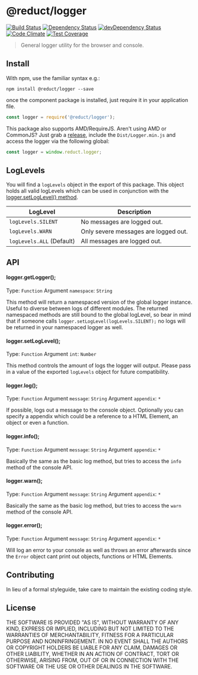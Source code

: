 # @reduct/logger
[![Build Status](https://travis-ci.org/reduct/logger.svg)](https://travis-ci.org/reduct/logger) [![Dependency Status](https://david-dm.org/reduct/logger.svg)](https://david-dm.org/reduct/logger) [![devDependency Status](https://david-dm.org/reduct/logger/dev-status.svg)](https://david-dm.org/reduct/logger#info=devDependencies) [![Code Climate](https://codeclimate.com/github/reduct/logger/badges/gpa.svg)](https://codeclimate.com/github/reduct/logger) [![Test Coverage](https://codeclimate.com/github/reduct/logger/badges/coverage.svg)](https://codeclimate.com/github/reduct/logger/coverage)

> General logger utility for the browser and console.


## Install
With npm, use the familiar syntax e.g.:
```shell
npm install @reduct/logger --save
```

once the component package is installed, just require it in your application file.
```js
const logger = require('@reduct/logger');
```

This package also supports AMD/RequireJS. Aren't using AMD or CommonJS? Just grab a [release](https://github.com/reduct/logger/releases), include the `Dist/Logger.min.js` and access the logger via the following global:
```js
const logger = window.reduct.logger;
```


## LogLevels
You will find a `logLevels` object in the export of this package.
This object holds all valid logLevels which can be used in conjunction with the [logger.setLogLevel() method](#loggersetloglevel).

| LogLevel                  | Description                          |
| ------------------------- | ------------------------------------ |
| `logLevels.SILENT`        | No messages are logged out.          |
| `logLevels.WARN`          | Only severe messages are logged out. |
| `logLevels.ALL` (Default) | All messages are logged out.         |


## API
#### logger.getLogger();
Type: `Function`
Argument `namespace`: `String`

This method will return a namespaced version of the global logger instance.
Useful to diverse between logs of different modules. The returned namespaced methods are still bound to the global
logLevel, so bear in mind that if someone calls `logger.setLogLevel(logLevels.SILENT);` no logs will be returned in your namespaced logger as well.

#### logger.setLogLevel();
Type: `Function`
Argument `int`: `Number`

This method controls the amount of logs the logger will output.
Please pass in a value of the exported `logLevels` object for future compatibility.

#### logger.log();
Type: `Function`
Argument `message`: `String`
Argument `appendix`: `*`

If possible, logs out a message to the console object.
Optionally you can specify a appendix which could be a reference to a HTML Element, an object or even a function.

#### logger.info();
Type: `Function`
Argument `message`: `String`
Argument `appendix`: `*`

Basically the same as the basic log method, but tries to access the `info` method of the console API.

#### logger.warn();
Type: `Function`
Argument `message`: `String`
Argument `appendix`: `*`

Basically the same as the basic log method, but tries to access the `warn` method of the console API.

#### logger.error();
Type: `Function`
Argument `message`: `String`
Argument `appendix`: `*`

Will log an error to your console as well as throws an error afterwards since the `Error` object cant print out
objects, functions or HTML Elements.


## Contributing
In lieu of a formal styleguide, take care to maintain the existing coding style.


## License
THE SOFTWARE IS PROVIDED "AS IS", WITHOUT WARRANTY OF ANY KIND, EXPRESS OR
IMPLIED, INCLUDING BUT NOT LIMITED TO THE WARRANTIES OF MERCHANTABILITY,
FITNESS FOR A PARTICULAR PURPOSE AND NONINFRINGEMENT. IN NO EVENT SHALL THE
AUTHORS OR COPYRIGHT HOLDERS BE LIABLE FOR ANY CLAIM, DAMAGES OR OTHER
LIABILITY, WHETHER IN AN ACTION OF CONTRACT, TORT OR OTHERWISE, ARISING FROM,
OUT OF OR IN CONNECTION WITH THE SOFTWARE OR THE USE OR OTHER DEALINGS IN
THE SOFTWARE.
